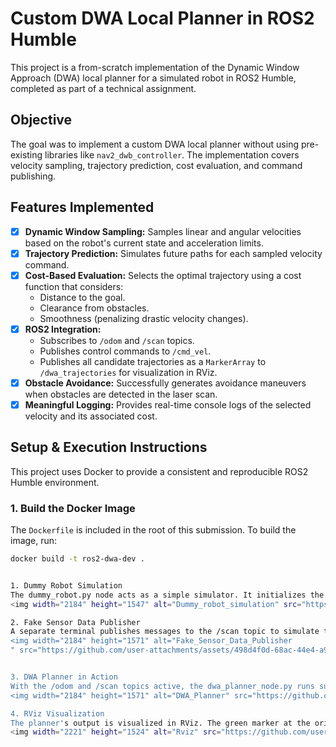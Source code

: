 # Custom DWA Local Planner in ROS2 Humble

This project is a from-scratch implementation of the Dynamic Window Approach (DWA) local planner for a simulated robot in ROS2 Humble, completed as part of a technical assignment.

## Objective

The goal was to implement a custom DWA local planner without using pre-existing libraries like `nav2_dwb_controller`. The implementation covers velocity sampling, trajectory prediction, cost evaluation, and command publishing.

## Features Implemented

-   [x] **Dynamic Window Sampling:** Samples linear and angular velocities based on the robot's current state and acceleration limits.
-   [x] **Trajectory Prediction:** Simulates future paths for each sampled velocity command.
-   [x] **Cost-Based Evaluation:** Selects the optimal trajectory using a cost function that considers:
    -   Distance to the goal.
    -   Clearance from obstacles.
    -   Smoothness (penalizing drastic velocity changes).
-   [x] **ROS2 Integration:**
    -   Subscribes to `/odom` and `/scan` topics.
    -   Publishes control commands to `/cmd_vel`.
    -   Publishes all candidate trajectories as a `MarkerArray` to `/dwa_trajectories` for visualization in RViz.
-   [x] **Obstacle Avoidance:** Successfully generates avoidance maneuvers when obstacles are detected in the laser scan.
-   [x] **Meaningful Logging:** Provides real-time console logs of the selected velocity and its associated cost.

## Setup & Execution Instructions

This project uses Docker to provide a consistent and reproducible ROS2 Humble environment.

### 1. Build the Docker Image

The `Dockerfile` is included in the root of this submission. To build the image, run:
```bash
docker build -t ros2-dwa-dev .


1. Dummy Robot Simulation
The dummy_robot.py node acts as a simple simulator. It initializes the robot at the origin and publishes its state to the /odom topic while listening for commands on /cmd_vel.
<img width="2184" height="1547" alt="Dummy_robot_simulation" src="https://github.com/user-attachments/assets/8d672297-cd36-49e7-86df-937c3606ebea" />

2. Fake Sensor Data Publisher
A separate terminal publishes messages to the /scan topic to simulate the robot's Lidar sensor. This example shows a "clear path" scenario where no obstacles are detected.
<img width="2184" height="1571" alt="Fake_Sensor_Data_Publisher
" src="https://github.com/user-attachments/assets/498d4f0d-68ac-44e4-a91e-95db7fa72b37" />


3. DWA Planner in Action
With the /odom and /scan topics active, the dwa_planner_node.py runs successfully. It continuously receives sensor data, evaluates multiple trajectories, and publishes the optimal velocity command and its associated cost to the console.
<img width="2184" height="1571" alt="DWA_Planner" src="https://github.com/user-attachments/assets/81e88382-8f96-47e6-9a29-034bbe6bf08c" />

4. RViz Visualization
The planner's output is visualized in RViz. The green marker at the origin represents the best trajectory selected by the DWA algorithm, which is published on the /dwa_trajectories topic as a MarkerArray.
<img width="2221" height="1524" alt="Rviz" src="https://github.com/user-attachments/assets/c1acce0b-9223-477f-8d07-a2058c2672e9" />
